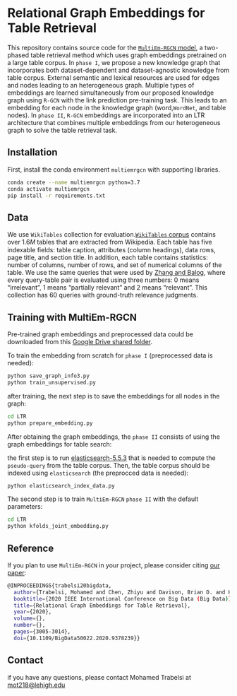 # Relational Graph Embeddings for Table Retrieval

This repository contains source code for the [`MultiEm-RGCN` model](https://ieeexplore.ieee.org/abstract/document/9378239), a two-phased table retrieval
method which uses graph embeddings pretrained on a large table corpus. In `phase I`, we propose a new knowledge graph that incorporates both dataset-dependent and dataset-agnostic knowledge from table corpus. External semantic and lexical resources are used for edges and nodes leading to an heterogeneous graph. Multiple types of embeddings are learned simultaneously from our proposed knowledge graph using `R-GCN` with the link prediction pre-training task. This leads to an embedding for each node in the knowledge graph (word,`WordNet`, and table nodes). In `phase II`, `R-GCN` embeddings are incorporated into an LTR architecture that combines multiple embeddings from our heterogeneous graph to solve the table retrieval task.

## Installation

First, install the conda environment `multiemrgcn` with supporting libraries.

```bash
conda create --name multiemrgcn python=3.7
conda activate multiemrgcn
pip install -r requirements.txt
```

## Data

We use `WikiTables` collection for evaluation.[`WikiTables` corpus](http://websail-fe.cs.northwestern.edu/TabEL/tables.json.gz) contains over 1.6𝑀 tables that are extracted from Wikipedia. Each table has five indexable fields: table caption, attributes (column headings), data rows, page title, and section title. In addition, each table contains statistics: number of columns, number of rows, and set of numerical columns of the table. We use the same queries that were used by [Zhang and Balog](https://github.com/iai-group/www2018-table), where every query-table pair is evaluated using three numbers: 0 means “irrelevant”, 1 means “partially relevant” and 2 means “relevant”. This collection has 60 queries with ground-truth relevance judgments. 

## Training with MultiEm-RGCN

Pre-trained graph embeddings and preprocessed data could be downloaded from this [Google Drive shared folder](https://drive.google.com/file/d/1cytoEki7nPompD0P4RQG199FvajUeWsP/view?usp=sharing).

To train the embedding from scratch for `phase I` (preprocessed data is needed):
```bash
python save_graph_info3.py
python train_unsupervised.py
```
after training, the next step is to save the embeddings for all nodes in the graph:
```bash
cd LTR
python prepare_embedding.py
```
After obtaining the graph embeddings, the `phase II` consists of using the graph embeddings for table search:

the first step is to run [elasticsearch-5.5.3](https://www.elastic.co/downloads/past-releases/elasticsearch-5-5-3) that is needed to compute the `pseudo-query` from the table corpus. Then, the table corpus should be indexed using `elasticsearch` (the preprocced data is needed):
```bash
python elasticsearch_index_data.py
```

The second step is to train `MultiEm-RGCN` `phase II` with the default parameters:
```bash
cd LTR
python kfolds_joint_embedding.py
```

## Reference

If you plan to use `MultiEm-RGCN` in your project, please consider citing [our paper](https://ieeexplore.ieee.org/abstract/document/9378239):

```bash
@INPROCEEDINGS{trabelsi20bigdata,
  author={Trabelsi, Mohamed and Chen, Zhiyu and Davison, Brian D. and Heflin, Jeff},
  booktitle={2020 IEEE International Conference on Big Data (Big Data)}, 
  title={Relational Graph Embeddings for Table Retrieval}, 
  year={2020},
  volume={},
  number={},
  pages={3005-3014},
  doi={10.1109/BigData50022.2020.9378239}}
```
 ## Contact
  
  if you have any questions, please contact Mohamed Trabelsi at mot218@lehigh.edu



